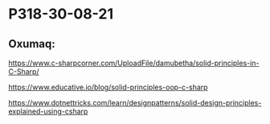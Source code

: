 # P318-30-08-21

## Oxumaq:

https://www.c-sharpcorner.com/UploadFile/damubetha/solid-principles-in-C-Sharp/

https://www.educative.io/blog/solid-principles-oop-c-sharp

https://www.dotnettricks.com/learn/designpatterns/solid-design-principles-explained-using-csharp
